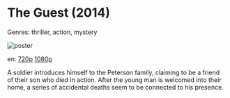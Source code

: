 # The Guest (2014)

Genres: thriller, action, mystery

![poster](http://image.tmdb.org/t/p/w500/xuUK5qTqdncIC5PP8bvyQoLZU9f.jpg)

en:
  [720p](magnet:?xt=urn:btih:7cfa1be24072795701386aba248ad5e26c7f18ae&dn=The+Guest+(2014)&tr=udp%3A%2F%2Ftracker.yify-torrents.com%2Fannounce&tr=udp%3A%2F%2Fopen.demonii.com%3A1337%2Fannounce&tr=udp%3A%2F%2Fexodus.desync.com%3A6969&tr=udp%3A%2F%2Ftracker.istole.it%3A80&tr=udp%3A%2F%2Ftracker.publicbt.com%3A80&tr=udp%3A%2F%2Ftracker.publichd.eu%3A80%2Fannounce&tr=udp%3A%2F%2Ftracker.openbittorrent.com%3A80%2Fannounce&tr=udp%3A%2F%2Fcoppersurfer.tk%3A6969%2Fannounce)
  [1080p](magnet:?xt=urn:btih:C0E6E2013925A063FEDBD9DB3F0F18F328C08C9B&tr=udp://glotorrents.pw:6969/announce&tr=udp://tracker.opentrackr.org:1337/announce&tr=udp://torrent.gresille.org:80/announce&tr=udp://tracker.openbittorrent.com:80&tr=udp://tracker.coppersurfer.tk:6969&tr=udp://tracker.leechers-paradise.org:6969&tr=udp://p4p.arenabg.ch:1337&tr=udp://tracker.internetwarriors.net:1337)
  


A soldier introduces himself to the Peterson family, claiming to be a friend of their son who died in action. After the young man is welcomed into their home, a series of accidental deaths seem to be connected to his presence.